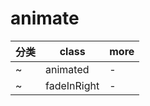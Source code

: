 # animate

| 分类  | class       | more |
|-----|-------------|------|
| ~   | animated    | -    |
| ~   | fadeInRight | -    |
